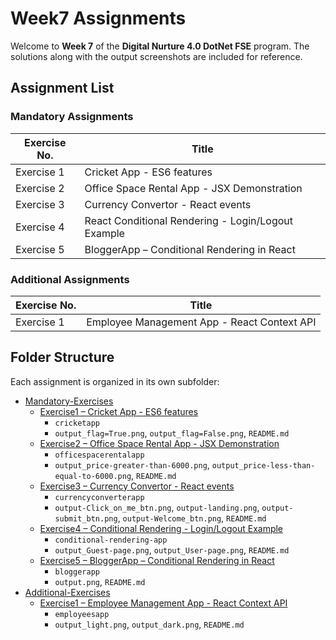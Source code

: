 # Week7 Assignments

Welcome to **Week 7** of the **Digital Nurture 4.0 DotNet FSE** program.
The solutions along with the output screenshots are included for reference.

## Assignment List

### Mandatory Assignments

| Exercise No. | Title                                      |
|--------------|--------------------------------------------|
| Exercise 1   | Cricket App - ES6 features          |
| Exercise 2   | Office Space Rental App - JSX Demonstration         |
| Exercise 3   | Currency Convertor - React events         |
| Exercise 4   | React Conditional Rendering - Login/Logout Example         |
| Exercise 5   | BloggerApp – Conditional Rendering in React         |


### Additional Assignments

| Exercise No. | Title                                      |
|--------------|--------------------------------------------|
| Exercise 1   | Employee Management App - React Context API          |

## Folder Structure

Each assignment is organized in its own subfolder:

* [Mandatory-Exercises](./Mandatory-Exercises)
  * [Exercise1 – Cricket App - ES6 features](./Mandatory-Exercises/Exercise1)
    * `cricketapp`
    * `output_flag=True.png`, `output_flag=False.png`, `README.md`
  * [Exercise2 – Office Space Rental App - JSX Demonstration](./Mandatory-Exercises/Exercise2)
    * `officespacerentalapp` 
    * `output_price-greater-than-6000.png`, `output_price-less-than-equal-to-6000.png`, `README.md`
  * [Exercise3 – Currency Convertor - React events](./Mandatory-Exercises/Exercise3)
    * `currencyconverterapp` 
    * `output-Click_on_me_btn.png`, `output-landing.png`, `output-submit_btn.png`, `output-Welcome_btn.png`, `README.md`
  * [Exercise4 – Conditional Rendering - Login/Logout Example](./Mandatory-Exercises/Exercise4)
    * `conditional-rendering-app`
    * `output_Guest-page.png`, `output_User-page.png`, `README.md`
  * [Exercise5 – BloggerApp – Conditional Rendering in React](./Mandatory-Exercises/Exercise5)
    * `bloggerapp`
    * `output.png`, `README.md`
* [Additional-Exercises](./Additional-Exercises)
  * [Exercise1 – Employee Management App - React Context API](./Additional-Exercises/Exercise1)
    * `employeesapp`
    * `output_light.png`, `output_dark.png`, `README.md`
